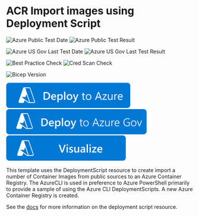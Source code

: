 # ACR Import images using Deployment Script

![Azure Public Test Date](https://azurequickstartsservice.blob.core.windows.net/badges/quickstarts/microsoft.resources/deployment-script-azcli-acr-import/PublicLastTestDate.svg)
![Azure Public Test Result](https://azurequickstartsservice.blob.core.windows.net/badges/quickstarts/microsoft.resources/deployment-script-azcli-acr-import/PublicDeployment.svg)

![Azure US Gov Last Test Date](https://azurequickstartsservice.blob.core.windows.net/badges/quickstarts/microsoft.resources/deployment-script-azcli-acr-import/FairfaxLastTestDate.svg)
![Azure US Gov Last Test Result](https://azurequickstartsservice.blob.core.windows.net/badges/quickstarts/microsoft.resources/deployment-script-azcli-acr-import/FairfaxDeployment.svg)

![Best Practice Check](https://azurequickstartsservice.blob.core.windows.net/badges/quickstarts/microsoft.resources/deployment-script-azcli-acr-import/BestPracticeResult.svg)
![Cred Scan Check](https://azurequickstartsservice.blob.core.windows.net/badges/quickstarts/microsoft.resources/deployment-script-azcli-acr-import/CredScanResult.svg)

![Bicep Version](https://azurequickstartsservice.blob.core.windows.net/badges/quickstarts/microsoft.resources/deployment-script-azcli-acr-import/BicepVersion.svg)

[![Deploy To Azure](https://raw.githubusercontent.com/Azure/azure-quickstart-templates/master/1-CONTRIBUTION-GUIDE/images/deploytoazure.svg?sanitize=true)](https://portal.azure.com/#create/Microsoft.Template/uri/https%3A%2F%2Fraw.githubusercontent.com%2FAzure%2Fazure-quickstart-templates%2Fmaster%2Fquickstarts%2Fmicrosoft.resources%2Fdeployment-script-azcli-acr-import%2Fazuredeploy.json)
[![Deploy To Azure US Gov](https://raw.githubusercontent.com/Azure/azure-quickstart-templates/master/1-CONTRIBUTION-GUIDE/images/deploytoazuregov.svg?sanitize=true)](https://portal.azure.us/#create/Microsoft.Template/uri/https%3A%2F%2Fraw.githubusercontent.com%2FAzure%2Fazure-quickstart-templates%2Fmaster%2Fquickstarts%2Fmicrosoft.resources%2Fdeployment-script-azcli-acr-import%2Fazuredeploy.json)
[![Visualize](https://raw.githubusercontent.com/Azure/azure-quickstart-templates/master/1-CONTRIBUTION-GUIDE/images/visualizebutton.svg?sanitize=true)](http://armviz.io/#/?load=https%3A%2F%2Fraw.githubusercontent.com%2FAzure%2Fazure-quickstart-templates%2Fmaster%2Fquickstarts%2Fmicrosoft.resources%2Fdeployment-script-azcli-acr-import%2Fazuredeploy.json)

This template uses the DeploymentScript resource to create import a number of Container Images from public sources to an Azure Container Registry.  The AzureCLI is used in preference to Azure PowerShell primarily to provide a sample of using the Azure CLI DeploymentScripts. A new Azure Container Registry is created.

See the [docs](https://docs.microsoft.com/en-us/azure/azure-resource-manager/templates/deployment-script-template?tabs=CLI) for more information on the deployment script resource.
